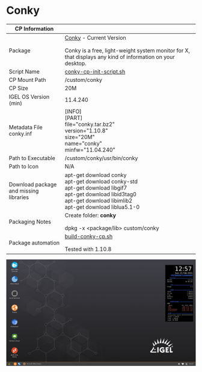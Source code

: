 # Conky

|  CP Information |            |
|--------------------|------------|
| Package | [Conky](https://github.com/brndnmtthws/conky) - Current Version <br /><br /> Conky is a free, light-weight system monitor for X, that displays any kind of information on your desktop. |
| Script Name | [conky-cp-init-script.sh](conky-cp-init-script.sh) |
| CP Mount Path | /custom/conky |
| CP Size | 20M |
| IGEL OS Version (min) | 11.4.240 |
| Metadata File <br /> conky.inf | [INFO] <br /> [PART] <br /> file="conky.tar.bz2" <br /> version="1.10.8" <br /> size="20M" <br /> name="conky" <br /> minfw="11.04.240" |
| Path to Executable | /custom/conky/usr/bin/conky |
| Path to Icon | N/A |
| Download package and missing libraries | apt-get download conky <br /> apt-get download conky-std <br /> apt-get download libgif7 <br /> apt-get download libid3tag0 <br /> apt-get download libimlib2 <br /> apt-get download liblua5.1-0 |
| Packaging Notes | Create folder: **conky** <br /><br /> dpkg -x <package/lib> custom/conky |
| Package automation | [build-conky-cp.sh](build-conky-cp.sh) <br /><br /> Tested with 1.10.8 |

![Screenshot Conky](screenshot_conky.png)
